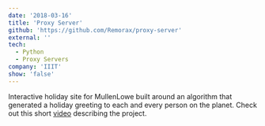 ```yaml
---
date: '2018-03-16'
title: 'Proxy Server'
github: 'https://github.com/Remorax/proxy-server'
external: ''
tech:
  - Python
  - Proxy Servers
company: 'IIIT'
show: 'false'
---
```


Interactive holiday site for MullenLowe built around an algorithm that generated a holiday greeting to each and every person on the planet. Check out this short [video](https://us.mullenlowe.com/work/one-card-for-all/) describing the project.
